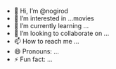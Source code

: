 - 👋 Hi, I’m @nogirod
- 👀 I’m interested in ...movies 
- 🌱 I’m currently learning ...
- 💞️ I’m looking to collaborate on ...
- 📫 How to reach me ...
- 😄 Pronouns: ...
- ⚡ Fun fact: ...

<!---
nogirod/nogirod is a ✨ special ✨ repository because its `README.md` (this file) appears on your GitHub profile.
You can click the Preview link to take a look at your changes.
--->
